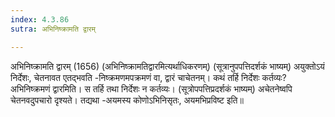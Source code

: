 ```yaml
---
index: 4.3.86
sutra: अभिनिष्क्रामति द्वारम्

---
```

 अभिनिष्क्रामति द्वारम् (1656) (अभिनिष्क्रामतिद्वारमित्यर्थाधिकरणम्) (सूत्रानुपपत्तिदर्शकं भाष्यम्) अयुक्तोऽयं निर्देशः, चेतनावत एतद्भवति -निष्क्रमणमपक्रमणं वा, द्वारं चाचेतनम्। कथं तर्हि निर्देशः कर्तव्यः? अभिनिष्क्रमणं द्वारमिति। स तर्हि तथा निर्देशः न कर्तव्यः। (सूत्रोपपत्तिप्रदर्शकं भाष्यम्) अचेतनेष्वपि चेतनवदुपचारो दृश्यते। तद्यथा -अयमस्य कोणोऽभिनिसृतः, अयमभिप्रविष्ट इति॥ 